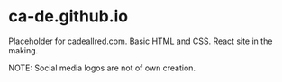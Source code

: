 # ca-de.github.io
Placeholder for cadeallred.com. Basic HTML and CSS.
React site in the making.

NOTE: Social media logos are not of own creation.
